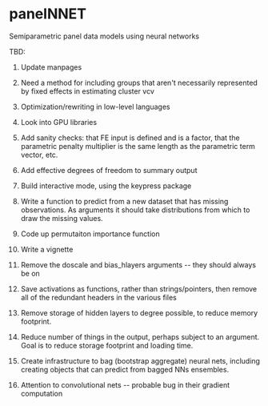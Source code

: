 # panelNNET
Semiparametric panel data models using neural networks

TBD:

1.  Update manpages

2.  Need a method for including groups that aren't necessarily represented by fixed effects in estimating cluster vcv

3.  Optimization/rewriting in low-level languages

4.  Look into GPU libraries

5.  Add sanity checks:  that FE input is defined and is a factor, that the parametric penalty multiplier is the same length as the parametric term vector, etc.

6.  Add effective degrees of freedom to summary output

7.  Build interactive mode, using the keypress package

8.  Write a function to predict from a new dataset that has missing observations.  As arguments it should take distributions from which to draw the missing values.

9.  Code up permutaiton importance function

10.  Write a vignette

11.  Remove the doscale and bias_hlayers arguments -- they should always be on

12.  Save activations as functions, rather than strings/pointers, then remove all of the redundant headers in the various files

13.  Remove storage of hidden layers to degree possible, to reduce memory footprint.

14.  Reduce number of things in the output, perhaps subject to an argument.  Goal is to reduce storage footprint and loading time.

15.  Create infrastructure to bag (bootstrap aggregate) neural nets, including creating objects that can predict from bagged NNs ensembles.  

16.  Attention to convolutional nets -- probable bug in their gradient computation


